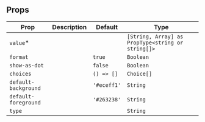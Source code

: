 ## Props

| Prop                 | Description | Default     | Type                                              |
| -------------------- | ----------- | ----------- | ------------------------------------------------- |
| `value`\*            |             |             | `[String, Array] as PropType<string or string[]>` |
| `format`             |             | `true`      | `Boolean`                                         |
| `show-as-dot`        |             | `false`     | `Boolean`                                         |
| `choices`            |             | `() => []`  | `Choice[]`                                        |
| `default-background` |             | `'#eceff1'` | `String`                                          |
| `default-foreground` |             | `'#263238'` | `String`                                          |
| `type`               |             |             | `String`                                          |
